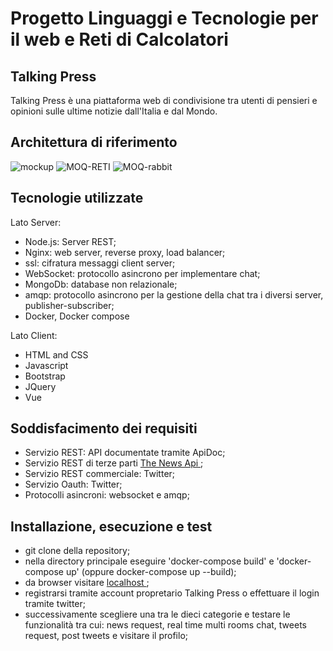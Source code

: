 <h1> Progetto Linguaggi e Tecnologie per il web e Reti di Calcolatori </h1>

<h2> Talking Press </h2>

Talking Press è una piattaforma web di condivisione tra utenti di pensieri e opinioni sulle ultime notizie dall'Italia e dal Mondo.

<h2> Architettura di riferimento </h2>

![mockup](https://user-images.githubusercontent.com/57904745/120097198-7ece3900-c12f-11eb-9f18-25758cb45075.png)
![MOQ-RETI](https://user-images.githubusercontent.com/57904745/123254531-0e78c480-d4ef-11eb-9cff-31567697a0a3.png)
![MOQ-rabbit](https://user-images.githubusercontent.com/57904745/123254640-336d3780-d4ef-11eb-964e-504be9a9a8cc.png)

<h2>Tecnologie utilizzate</h2>

Lato Server:
- Node.js: Server REST;
- Nginx: web server, reverse proxy, load balancer;
- ssl: cifratura messaggi client server;
- WebSocket: protocollo asincrono per implementare chat;
- MongoDb: database non relazionale;
- amqp: protocollo asincrono per la gestione della chat tra i diversi server, publisher-subscriber;
- Docker, Docker compose

Lato Client:
- HTML and CSS
- Javascript
- Bootstrap
- JQuery
- Vue

<h2>  Soddisfacimento dei requisiti </h2>
 <ul>
  <li> Servizio REST: API documentate tramite ApiDoc; </li>
  <li> Servizio REST di terze parti <a href="https://www.thenewsapi.com/documentation"> The News Api </a>; </li>
  <li> Servizio REST commerciale: Twitter; </li>
  <li> Servizio Oauth: Twitter; </li>
  <li> Protocolli asincroni: websocket e amqp; </li>
</ul>
<h2> Installazione, esecuzione e test</h2>
<ul>
  <li> git clone della repository; </li>
  <li> nella directory principale eseguire 'docker-compose build' e 'docker-compose up' (oppure docker-compose up --build); </li>
  <li> da browser visitare  <a href="https://localhost"> localhost </a>; </li>
  <li> registrarsi tramite account propretario Talking Press o effettuare il login tramite twitter; </li>
  <li> successivamente scegliere una tra le dieci categorie e testare le funzionalità tra cui: news request, real time multi rooms chat, tweets request, post tweets e visitare il profilo; </li> 
</ul>







